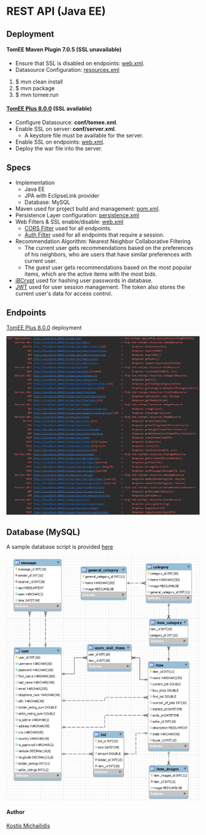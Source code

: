 # REST API (Java EE)

## Deployment

#### TomEE Maven Plugin 7.0.5 (SSL unavailable)

* Ensure that SSL is disabled on endpoints: [web.xml](src/main/webapp/WEB-INF/web.xml).
* Datasource Configuration: [resources.xml](src/main/webapp/WEB-INF/resources.xml)
1. $ mvn clean install
2. $ mvn package
3. $ mvn tomee:run

#### [TomEE Plus 8.0.0](https://tomee.apache.org/download-ng.html) (SSL available)

* Configure Datasource: **conf/tomee.xml**.
* Enable SSL on server: **conf/server.xml**.
    * A keystore file must be available for the server.
* Enable SSL on endpoints: [web.xml](src/main/webapp/WEB-INF/web.xml).
* Deploy the war file into the server.

## Specs

* Implementation
    * Java EE
    * JPA with EclipseLink provider
    * Database: MySQL
* Maven used for project build and management: [pom.xml](pom.xml).
* Persistence Layer configuration: [persistence.xml](src/main/resources/META-INF/persistence.xml)
* Web Filters & SSL enable/disable: [web.xml](src/main/webapp/WEB-INF/web.xml)
    * [CORS Filter](src/main/java/ted/restapi/filters/CORSFilter.java) used for all endpoints.
    * [Auth Filter](src/main/java/ted/restapi/filters/CORSFilter.java) used for all endpoints that require a session.
* Recommendation Algorithm: Nearest Neighbor Collaborative Filtering
    * The current user gets recommendations based on the preferences of his neighbors, who are users that have similar preferences with current user.
    * The guest user gets recommendations based on the most popular items, which are the active items with the most bids.
* [jBCrypt](https://www.mindrot.org/projects/jBCrypt/) used  for hashing user passwords in database.
* [JWT](https://jwt.io/) used for user session management. The token also stores the current user's data for access control.

## Endpoints

[TomEE Plus 8.0.0](https://tomee.apache.org/download-ng.html) deployment

![](endpoints.jpg)

## Database (MySQL)

A sample database script is provided [here](db_script.sql)

![](database.jpg)

#### Author

[Kostis Michailidis](https://github.com/kostismich7)
